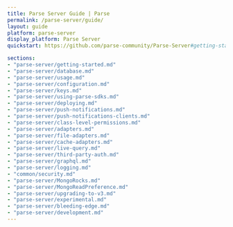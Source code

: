 ```yaml
---
title: Parse Server Guide | Parse
permalink: /parse-server/guide/
layout: guide
platform: parse-server
display_platform: Parse Server
quickstart: https://github.com/parse-community/Parse-Server#getting-started

sections:
- "parse-server/getting-started.md"
- "parse-server/database.md"
- "parse-server/usage.md"
- "parse-server/configuration.md"
- "parse-server/keys.md"
- "parse-server/using-parse-sdks.md"
- "parse-server/deploying.md"
- "parse-server/push-notifications.md"
- "parse-server/push-notifications-clients.md"
- "parse-server/class-level-permissions.md"
- "parse-server/adapters.md"
- "parse-server/file-adapters.md"
- "parse-server/cache-adapters.md"
- "parse-server/live-query.md"
- "parse-server/third-party-auth.md"
- "parse-server/graphql.md"
- "parse-server/logging.md"
- "common/security.md"
- "parse-server/MongoRocks.md"
- "parse-server/MongoReadPreference.md"
- "parse-server/upgrading-to-v3.md"
- "parse-server/experimental.md"
- "parse-server/bleeding-edge.md"
- "parse-server/development.md"
---
```

